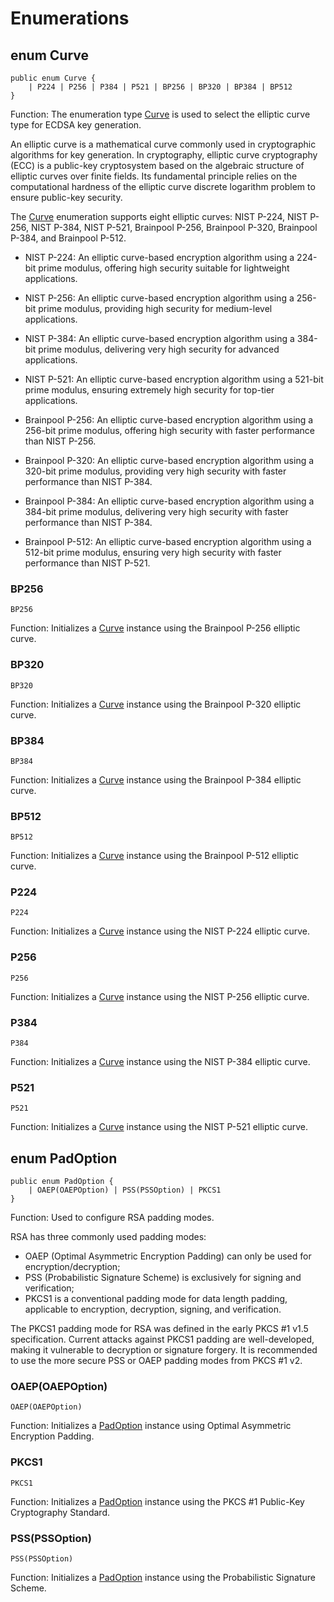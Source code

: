 # Enumerations

## enum Curve

```cangjie
public enum Curve {
    | P224 | P256 | P384 | P521 | BP256 | BP320 | BP384 | BP512
}
```

Function: The enumeration type [Curve](keys_package_enums.md#enum-curve) is used to select the elliptic curve type for ECDSA key generation.

An elliptic curve is a mathematical curve commonly used in cryptographic algorithms for key generation. In cryptography, elliptic curve cryptography (ECC) is a public-key cryptosystem based on the algebraic structure of elliptic curves over finite fields. Its fundamental principle relies on the computational hardness of the elliptic curve discrete logarithm problem to ensure public-key security.

The [Curve](keys_package_enums.md#enum-curve) enumeration supports eight elliptic curves: NIST P-224, NIST P-256, NIST P-384, NIST P-521, Brainpool P-256, Brainpool P-320, Brainpool P-384, and Brainpool P-512.

- NIST P-224: An elliptic curve-based encryption algorithm using a 224-bit prime modulus, offering high security suitable for lightweight applications.

- NIST P-256: An elliptic curve-based encryption algorithm using a 256-bit prime modulus, providing high security for medium-level applications.

- NIST P-384: An elliptic curve-based encryption algorithm using a 384-bit prime modulus, delivering very high security for advanced applications.

- NIST P-521: An elliptic curve-based encryption algorithm using a 521-bit prime modulus, ensuring extremely high security for top-tier applications.

- Brainpool P-256: An elliptic curve-based encryption algorithm using a 256-bit prime modulus, offering high security with faster performance than NIST P-256.

- Brainpool P-320: An elliptic curve-based encryption algorithm using a 320-bit prime modulus, providing very high security with faster performance than NIST P-384.

- Brainpool P-384: An elliptic curve-based encryption algorithm using a 384-bit prime modulus, delivering very high security with faster performance than NIST P-384.

- Brainpool P-512: An elliptic curve-based encryption algorithm using a 512-bit prime modulus, ensuring very high security with faster performance than NIST P-521.

### BP256

```cangjie
BP256
```

Function: Initializes a [Curve](keys_package_enums.md#enum-curve) instance using the Brainpool P-256 elliptic curve.

### BP320

```cangjie
BP320
```

Function: Initializes a [Curve](keys_package_enums.md#enum-curve) instance using the Brainpool P-320 elliptic curve.

### BP384

```cangjie
BP384
```

Function: Initializes a [Curve](keys_package_enums.md#enum-curve) instance using the Brainpool P-384 elliptic curve.

### BP512

```cangjie
BP512
```

Function: Initializes a [Curve](keys_package_enums.md#enum-curve) instance using the Brainpool P-512 elliptic curve.

### P224

```cangjie
P224
```

Function: Initializes a [Curve](keys_package_enums.md#enum-curve) instance using the NIST P-224 elliptic curve.

### P256

```cangjie
P256
```

Function: Initializes a [Curve](keys_package_enums.md#enum-curve) instance using the NIST P-256 elliptic curve.

### P384

```cangjie
P384
```

Function: Initializes a [Curve](keys_package_enums.md#enum-curve) instance using the NIST P-384 elliptic curve.

### P521

```cangjie
P521
```

Function: Initializes a [Curve](keys_package_enums.md#enum-curve) instance using the NIST P-521 elliptic curve.

## enum PadOption

```cangjie
public enum PadOption {
    | OAEP(OAEPOption) | PSS(PSSOption) | PKCS1
}
```

Function: Used to configure RSA padding modes.

RSA has three commonly used padding modes:

- OAEP (Optimal Asymmetric Encryption Padding) can only be used for encryption/decryption;
- PSS (Probabilistic Signature Scheme) is exclusively for signing and verification;
- PKCS1 is a conventional padding mode for data length padding, applicable to encryption, decryption, signing, and verification.

The PKCS1 padding mode for RSA was defined in the early PKCS #1 v1.5 specification. Current attacks against PKCS1 padding are well-developed, making it vulnerable to decryption or signature forgery. It is recommended to use the more secure PSS or OAEP padding modes from PKCS #1 v2.

### OAEP(OAEPOption)

```cangjie
OAEP(OAEPOption)
```

Function: Initializes a [PadOption](keys_package_enums.md#enum-padoption) instance using Optimal Asymmetric Encryption Padding.

### PKCS1

```cangjie
PKCS1
```

Function: Initializes a [PadOption](keys_package_enums.md#enum-padoption) instance using the PKCS #1 Public-Key Cryptography Standard.

### PSS(PSSOption)

```cangjie
PSS(PSSOption)
```

Function: Initializes a [PadOption](keys_package_enums.md#enum-padoption) instance using the Probabilistic Signature Scheme.